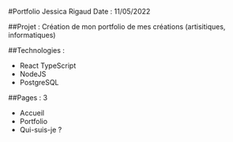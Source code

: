 #Portfolio Jessica Rigaud
Date : 11/05/2022

##Projet :
Création de mon portfolio de mes créations (artisitiques, informatiques)

##Technologies :
- React TypeScript
- NodeJS
- PostgreSQL

##Pages :
3
- Accueil
- Portfolio
- Qui-suis-je ?

